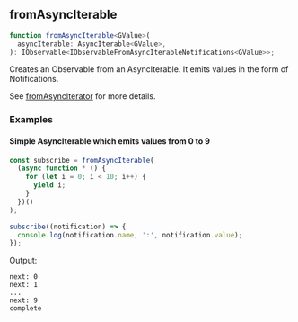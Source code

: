 ## fromAsyncIterable

```ts
function fromAsyncIterable<GValue>(
  asyncIterable: AsyncIterable<GValue>,
): IObservable<IObservableFromAsyncIterableNotifications<GValue>>;
```

Creates an Observable from an AsyncIterable. It emits values in the form of Notifications.

See [fromAsyncIterator](../from-async-iterator/from-async-iterator.md) for more details.

### Examples

#### Simple AsyncIterable which emits values from 0 to 9

```ts
const subscribe = fromAsyncIterable(
  (async function * () {
    for (let i = 0; i < 10; i++) {
      yield i;
    }
  })()
);

subscribe((notification) => {
  console.log(notification.name, ':', notification.value);
});
```

Output:

```text
next: 0
next: 1
...
next: 9
complete
```



